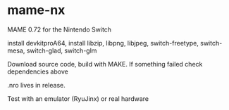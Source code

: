 # mame-nx
MAME 0.72 for the Nintendo Switch

install devkitproA64, install libzip, libpng, libjpeg, switch-freetype, switch-mesa, switch-glad, switch-glm 

Download source code, build with MAKE. If something failed check dependencies above

.nro lives in release. 

Test with an emulator (RyuJinx) or real hardware
